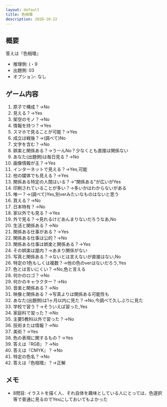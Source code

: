 ```yaml
---
layout: default
title: 色相環
description: 2020-10-22
---
```


## 概要

答えは『色相環』

- 推理側: (・9
- 出題側: 03
- オプション: なし

## ゲーム内容

1. 原子で構成？→No
2. 見える？→Yes
3. 架空のモノ？→No
4. 情報を持つ？→Yes
5. スマホで見ることが可能？→Yes
6. 成立は戦後？→(調べて)No
7. 文字を含む？→No
8. 娯楽と関係ある？→うーんNo？少なくとも直接は関係ない
9. あなた(出題側)は毎日見る？→No
10. 画像情報が主？→Yes
11. インターネットで見える？→Yes,可能
12. 他の媒体でも見える？→Yes
13. 関係ある特定の人間はいる？→"関係ある"が広いがYes
14. 印刷されていることが多い？→多いかはわからないがある
15. 唯一？→(調べて)Yes,別verみたいなものはないと思う
16. 買える？→No
17. 日本特有？→No
18. 家以外でも見る？→Yes
19. 外で見る？→見れるけどあんまりないだろうなあ,No
20. 生活と関係ある？→No
21. 関係ある仕事がある？→Yes
22. 関係ある仕事は公的？→No
23. 関係ある仕事は娯楽と関係ある？→Yes
24. その娯楽は屋内？→あまり関係がない
25. 写真と関係ある？→ないとは言えないが直接はない,No
26. 特定の1色もしくは複数？→他の色のverはないだろう,Yes
27. 色とは言いにくい？→No,色と言える
28. 何かのロゴ？→No
29. 何かのキャラクター？→No
30. 音楽と関係ある？→No
31. 映像と関係ある？→写真よりは関係ある可能性も
32. あなた(出題側)は1ヶ月以内に見た？→No,今調べて久しぶりに見た
33. 学校で習う？→そういえば習った,Yes
34. 家庭科で習った？→No
35. 主要5教科以外で習った？→No
36. 技術または情報？→No
37. 美術？→Yes
38. 色の表現に関するもの？→Yes
39. 答えは『RGB』？→No
40. 答えは『CMYK』？→No
41. 特定の色名？→No
42. 答えは『色相環』？→正解

## メモ

- 8問目: イラストを描く人、それ自体を趣味としている人にとっては、色選択等で普通に見るのでYesにしておいてもよかった

